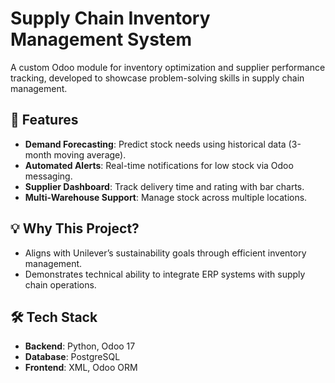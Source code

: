 
# Supply Chain Inventory Management System  

A custom Odoo module for inventory optimization and supplier performance tracking, developed to showcase problem-solving skills in supply chain management.  

## 🚀 Features  
- **Demand Forecasting**: Predict stock needs using historical data (3-month moving average).  
- **Automated Alerts**: Real-time notifications for low stock via Odoo messaging.  
- **Supplier Dashboard**: Track delivery time and rating with bar charts.  
- **Multi-Warehouse Support**: Manage stock across multiple locations.  

## 💡 Why This Project?  
- Aligns with Unilever’s sustainability goals through efficient inventory management.  
- Demonstrates technical ability to integrate ERP systems with supply chain operations.  

## 🛠️ Tech Stack  
- **Backend**: Python, Odoo 17  
- **Database**: PostgreSQL  
- **Frontend**: XML, Odoo ORM  
